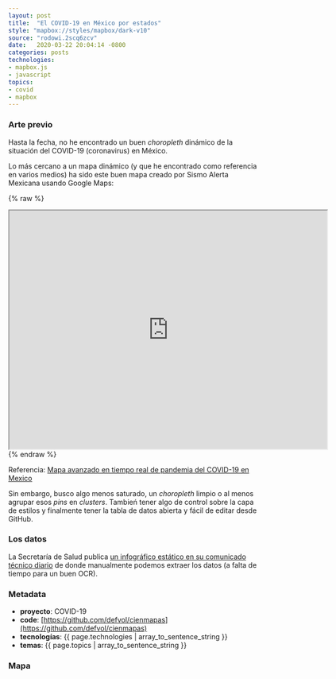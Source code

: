 ```yaml
---
layout: post
title:  "El COVID-19 en México por estados"
style: "mapbox://styles/mapbox/dark-v10"
source: "rodowi.2scq6zcv"
date:   2020-03-22 20:04:14 -0800
categories: posts
technologies:
- mapbox.js
- javascript
topics:
- covid
- mapbox
---
```


### Arte previo

Hasta la fecha, no he encontrado un buen _choropleth_ dinámico
de la situación del COVID-19 (coronavirus) en México.

Lo más cercano a un mapa dinámico (y que he encontrado como referencia
en varios medios) ha sido este buen mapa creado por Sismo Alerta
Mexicana usando Google Maps:

{% raw %}
<iframe src="https://www.google.com/maps/d/embed?mid=1-XnTNpU7R4XiVewJh_nwcpUrtGgd4gwu" width="640" height="480"></iframe>
{% endraw %}

Referencia: [Mapa avanzado en tiempo real de pandemia del COVID-19 en Mexico](https://www.google.com/maps/d/u/0/viewer?mid=1-XnTNpU7R4XiVewJh_nwcpUrtGgd4gwu&shorturl=1&ll=23.94570947621723%2C-100.96115414999997&z=5)

Sin embargo, busco algo menos saturado, un _choropleth_ limpio o
al menos agrupar esos _pins_ en _clusters_. Tambień tener algo de
control sobre la capa de estilos y finalmente tener la tabla de datos
abierta y fácil de editar desde GitHub.

### Los datos

La Secretaría de Salud publica [un infográfico estático en su comunicado
técnico diario](https://www.gob.mx/salud/prensa/nuevo-coronavirus-en-el-mundo-covid-19-comunicado-tecnico-diario-238709) de donde manualmente podemos extraer los datos (a falta de tiempo para un buen OCR).

### Metadata

- **proyecto**: COVID-19
- **code**: [https://github.com/defvol/cienmapas](https://github.com/defvol/cienmapas)
- **tecnologías**: {{ page.technologies | array_to_sentence_string }}
- **temas**: {{ page.topics | array_to_sentence_string }}

### Mapa
